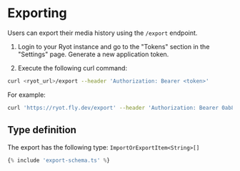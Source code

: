 # Exporting

Users can export their media history using the `/export` endpoint.

1. Login to your Ryot instance and go to the "Tokens" section in the "Settings"
	page.	Generate a new application token.

2. Execute the following curl command:

  ```bash
  curl <ryot_url>/export --header 'Authorization: Bearer <token>'
  ```

  For example:

  ```bash
  curl 'https://ryot.fly.dev/export' --header 'Authorization: Bearer 0ab88f6b-768a-4d65-885b-502016b634e0'
  ```
	
## Type definition

The export has the following type: `ImportOrExportItem<String>[]`

```ts
{% include 'export-schema.ts' %}
```
